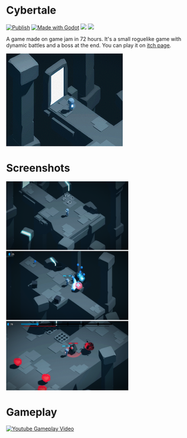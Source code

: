 # Cybertale
[![Publish](https://github.com/Scrawach/cybertale/actions/workflows/publish.yml/badge.svg)](/.github/workflows/publish.yml)
[![Made with Godot](https://img.shields.io/badge/Made%20with-Godot-478CBF?style=flat&logo=godot%20engine&logoColor=white)](https://godotengine.org)
[![](https://tokei.rs/b1/github/scrawach/cybertale?category=code)](https://github.com/XAMPPRocky/tokei)
[![](https://tokei.rs/b1/github/scrawach/cybertale?category=files)](https://github.com/XAMPPRocky/tokei)

A game made on game jam in 72 hours. It's a small roguelike game with dynamic battles and a boss at the end. You can play it on [itch page](https://scrawach.itch.io/cybertale).

![image](promo/icon.gif)

# Screenshots

<p float="left">
  <img src="promo/small_screenshot_0.png" width="330" />
  <img src="promo/small_screenshot_1.png" width="330" /> 
  <img src="promo/small_screenshot_2.png" width="330" />
</p>

# Gameplay
[![Youtube Gameplay Video](https://img.youtube.com/vi/1vtwhKnXhRo/0.jpg)](https://www.youtube.com/watch?v=1vtwhKnXhRo)
